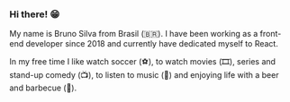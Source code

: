 ### Hi there! 😁

My name is Bruno Silva from Brasil (🇧🇷). I have been working as a front-end developer since 2018 and currently have dedicated myself to React.

In my free time I like watch soccer (⚽️), to watch movies (🎞️), series and stand-up comedy (📺),  to listen to music (🎵) and enjoying life with a beer and barbecue (🍺).

<!--
**brunosilva/brunosilva** is a ✨ _special_ ✨ repository because its `README.md` (this file) appears on your GitHub profile.

Here are some ideas to get you started:

- 🔭 I’m currently working on ...
- 🌱 I’m currently learning ...
- 👯 I’m looking to collaborate on ...
- 🤔 I’m looking for help with ...
- 💬 Ask me about ...
- 📫 How to reach me: ...
- 😄 Pronouns: ...
- ⚡ Fun fact: ...
-->

